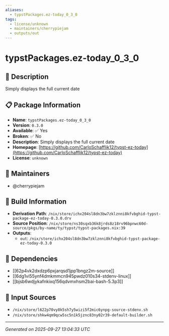 ```yaml
---
aliases:
  - typstPackages.ez-today_0_3_0
tags:
  - license/unknown
  - maintainers/cherrypiejam
  - outputs/out
---
```


# typstPackages.ez-today_0_3_0

## 📝 Description

Simply displays the full current date

## 📋 Package Information

- **Name**: `typstPackages.ez-today_0_3_0`
- **Version**: `0.3.0`
- **Available**: ✅ Yes
- **Broken**: ✅ No
- **Description**: Simply displays the full current date
- **Homepage**: [https://github.com/CarloSchafflik12/typst-ez-today](https://github.com/CarloSchafflik12/typst-ez-today)
- **License**: `unknown`
## 👥 Maintainers

- @cherrypiejam


## 🔧 Build Information

- **Derivation Path**: `/nix/store/ichx204sl8dn3bw7zklznni8kfvbghid-typst-package-ez-today-0.3.0.drv`
- **Source Position**: `/nix/store/ns30sqxb36k8jrds8z18rv96bpnwc60d-source/pkgs/by-name/ty/typst/typst-packages.nix:39`
- **Outputs**:
  - `out`:  `/nix/store/ichx204sl8dn3bw7zklznni8kfvbghid-typst-package-ez-today-0.3.0`

## 🔗 Dependencies

- [[62p4vk2dxdzp6pxjarqsd1jpp1bngz2m-source]]
- [[6dg1vi55ynf4dmkmmcn945pwdz010s34-stdenv-linux]]
- [[bjsb6wdjykafnkixq156qdvmxhsm2bai-bash-5.3p3]]

## 📁 Input Sources

- `/nix/store/l622p70vy8k5sh7y5wizi5f2mic6ynpg-source-stdenv.sh`
- `/nix/store/shkw4qm9qcw5sc5n1k5jznc83ny02r39-default-builder.sh`

---
*Generated on 2025-09-27 13:04:33 UTC*
